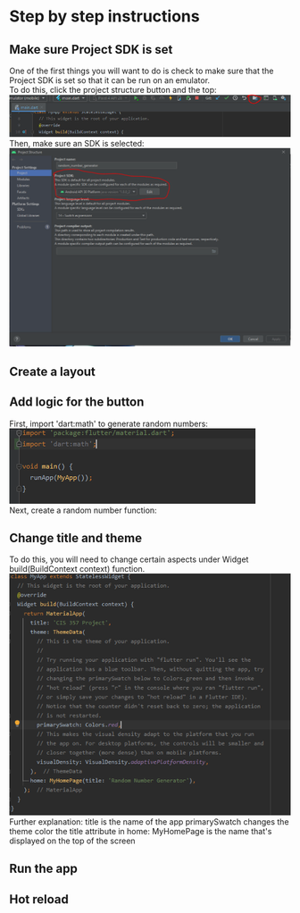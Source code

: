 # Step by step instructions

## Make sure Project SDK is set
One of the first things you will want to do is check to make sure that the Project SDK is set so that it can be run on an emulator.  
To do this, click the project structure button and the top:  
![Button](Images/ProjectSDKButton.PNG)   
Then, make sure an SDK is selected:   
![SDK](Images/ProjectSDK.PNG)

## Create a layout

## Add logic for the button
First, import 'dart:math' to generate random numbers:   
![import](Images/Import.PNG)   
Next, create a random number function:   

## Change title and theme
To do this, you will need to change certain aspects under Widget build(BuildContext context) function.   
![titletheme](Images/ChangeThemeColor.PNG)
Further explanation:
title is the name of the app
primarySwatch changes the theme color
the title attribute in home: MyHomePage is the name that's displayed on the top of the screen

## Run the app

## Hot reload